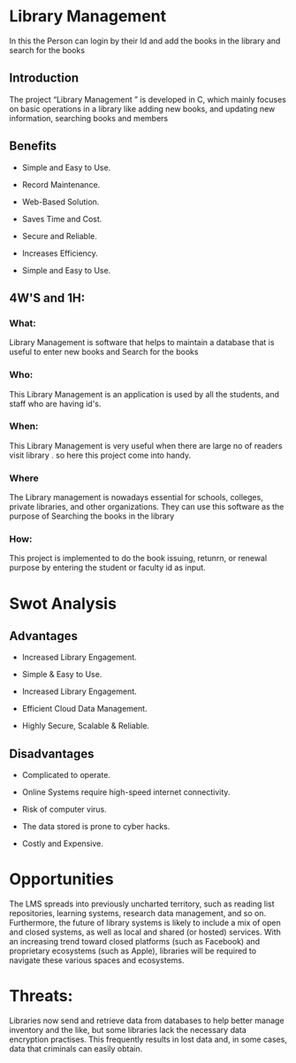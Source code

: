
# Library Management

In this the Person can login by their Id and add the books in the library and search for the books 

## Introduction

 The project “Library Management ” is developed in C, which mainly focuses on basic operations in a library like adding new books, and updating new information, searching books and members

## Benefits
- Simple and Easy to Use.

- Record Maintenance.

- Web-Based Solution.

- Saves Time and Cost.

- Secure and Reliable.

- Increases Efficiency.

- Simple and Easy to Use.


## 4W'S and 1H:

### What:
Library Management is software that helps to maintain a database that is useful to enter new books and Search for the books

### Who:
This Library Management  is an application is used by all the students, and staff who are having id's.

### When:
This Library Management is very useful when there are large no of readers visit library . so here this project come into handy.

### Where
The Library management  is nowadays essential for schools, colleges, private libraries, and other organizations. They can use this software as the purpose of Searching the books in the library

### How:
This project is implemented to do the book issuing, retunrn, or renewal purpose by entering the student or faculty id as input.


# Swot Analysis

## Advantages

- Increased Library Engagement.

- Simple & Easy to Use.

- Increased Library Engagement.

- Efficient Cloud Data Management.

- Highly Secure, Scalable & Reliable.

## Disadvantages

- Complicated to operate.

- Online Systems require high-speed internet connectivity.

- Risk of computer virus.

- The data stored is prone to cyber hacks.

- Costly and Expensive.






# Opportunities
The LMS spreads into previously uncharted territory, such as reading list repositories, learning systems, research data management, and so on. Furthermore, the future of library systems is likely to include a mix of open and closed systems, as well as local and shared (or hosted) services. With an increasing trend toward closed platforms (such as Facebook) and proprietary ecosystems (such as Apple), libraries will be required to navigate these various spaces and ecosystems.


# Threats:
Libraries now send and retrieve data from databases to help better manage inventory and the like, but some libraries lack the necessary data encryption practises. This frequently results in lost data and, in some cases, data that criminals can easily obtain.